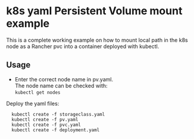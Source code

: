 # k8s yaml Persistent Volume mount example

This is a complete working example on how to mount local path in the k8s node as a Rancher pvc into a container deployed with kubectl.


## Usage

- Enter the correct node name in pv.yaml.<br>
The node name can be checked with:<br>
```kubectl get nodes```

Deploy the yaml files:<br>
```
  kubectl create -f storageclass.yaml 
  kubectl create -f pv.yaml 
  kubectl create -f pvc.yaml 
  kubectl create -f deployment.yaml 
```

